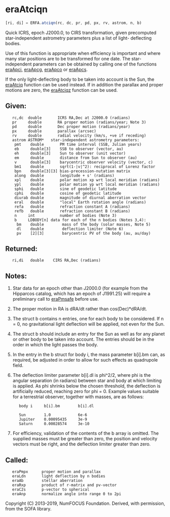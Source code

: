 # eraAtciqn

```js
[ri, di] = ERFA.atciqn(rc, dc, pr, pd, px, rv, astrom, n, b)
```

Quick ICRS, epoch J2000.0, to CIRS transformation, given precomputed
star-independent astrometry parameters plus a list of light-
deflecting bodies.

Use of this function is appropriate when efficiency is important and
where many star positions are to be transformed for one date.  The
star-independent parameters can be obtained by calling one of the
functions [eraApci][1], [eraApcg][2], [eraApco][3] or [eraApcs][4].


If the only light-deflecting body to be taken into account is the
Sun, the [eraAtciq][5] function can be used instead.  If in addition the
parallax and proper motions are zero, the [eraAtciqz][6] function can be
used.

## Given:
```
   rc,dc  double       ICRS RA,Dec at J2000.0 (radians)
   pr     double       RA proper motion (radians/year; Note 3)
   pd     double       Dec proper motion (radians/year)
   px     double       parallax (arcsec)
   rv     double       radial velocity (km/s, +ve if receding)
   astrom ASTROM*   star-independent astrometry parameters:
    pmt    double       PM time interval (SSB, Julian years)
    eb     double[3]    SSB to observer (vector, au)
    eh     double[3]    Sun to observer (unit vector)
    em     double       distance from Sun to observer (au)
    v      double[3]    barycentric observer velocity (vector, c)
    bm1    double       sqrt(1-|v|^2): reciprocal of Lorenz factor
    bpn    double[3][3] bias-precession-nutation matrix
    along  double       longitude + s' (radians)
    xpl    double       polar motion xp wrt local meridian (radians)
    ypl    double       polar motion yp wrt local meridian (radians)
    sphi   double       sine of geodetic latitude
    cphi   double       cosine of geodetic latitude
    diurab double       magnitude of diurnal aberration vector
    eral   double       "local" Earth rotation angle (radians)
    refa   double       refraction constant A (radians)
    refb   double       refraction constant B (radians)
    n     int           number of bodies (Note 3)
    b     LDBODY[n] data for each of the n bodies (Notes 3,4):
     bm    double        mass of the body (solar masses, Note 5)
     dl    double        deflection limiter (Note 6)
     pv    [2][3]        barycentric PV of the body (au, au/day)
```

## Returned:
```
   ri,di   double    CIRS RA,Dec (radians)
```

## Notes:

1) Star data for an epoch other than J2000.0 (for example from the
   Hipparcos catalog, which has an epoch of J1991.25) will require a
   preliminary call to [eraPmsafe][7] before use.

2) The proper motion in RA is dRA/dt rather than cos(Dec)*dRA/dt.

3) The struct b contains n entries, one for each body to be
   considered.  If n = 0, no gravitational light deflection will be
   applied, not even for the Sun.

4) The struct b should include an entry for the Sun as well as for
   any planet or other body to be taken into account.  The entries
   should be in the order in which the light passes the body.

5) In the entry in the b struct for body i, the mass parameter
   b[i].bm can, as required, be adjusted in order to allow for such
   effects as quadrupole field.

6) The deflection limiter parameter b[i].dl is phi^2/2, where phi is
   the angular separation (in radians) between star and body at
   which limiting is applied.  As phi shrinks below the chosen
   threshold, the deflection is artificially reduced, reaching zero
   for phi = 0.   Example values suitable for a terrestrial
   observer, together with masses, are as follows:

```
      body i     b[i].bm        b[i].dl

      Sun        1.0            6e-6
      Jupiter    0.00095435     3e-9
      Saturn     0.00028574     3e-10
```

7) For efficiency, validation of the contents of the b array is
   omitted.  The supplied masses must be greater than zero, the
   position and velocity vectors must be right, and the deflection
   limiter greater than zero.

## Called:
```
   eraPmpx      proper motion and parallax
   eraLdn       light deflection by n bodies
   eraAb        stellar aberration
   eraRxp       product of r-matrix and pv-vector
   eraC2s       p-vector to spherical
   eraAnp       normalize angle into range 0 to 2pi
```

Copyright (C) 2013-2019, NumFOCUS Foundation.
Derived, with permission, from the SOFA library.


[1]: era.apci.md
[2]: era.apcg.md
[3]: era.apco.md
[4]: era.apcs.md
[5]: era.atciq.md
[6]: era.atciqz.md
[7]: era.pmsafe.md
